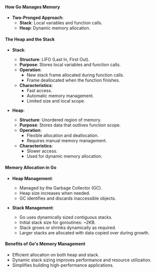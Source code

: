 #### How Go Manages Memory

- **Two-Pronged Approach**:
    - **Stack**: Local variables and function calls.
    - **Heap**: Dynamic memory allocation.

#### The Heap and the Stack

- **Stack**:
    
    - **Structure**: LIFO (Last In, First Out).
    - **Purpose**: Stores local variables and function calls.
    - **Operation**:
        - New stack frame allocated during function calls.
        - Frame deallocated when the function finishes.
    - **Characteristics**:
        - Fast access.
        - Automatic memory management.
        - Limited size and local scope.
- **Heap**:
    
    - **Structure**: Unordered region of memory.
    - **Purpose**: Stores data that outlives function scope.
    - **Operation**:
        - Flexible allocation and deallocation.
        - Requires manual memory management.
    - **Characteristics**:
        - Slower access.
        - Used for dynamic memory allocation.

#### Memory Allocation in Go

- **Heap Management**:
    
    - Managed by the Garbage Collector (GC).
    - Heap size increases when needed.
    - GC identifies and discards inaccessible objects.
- **Stack Management**:
    
    - Go uses dynamically sized contiguous stacks.
    - Initial stack size for goroutines: ~2KB.
    - Stack grows or shrinks dynamically as required.
    - Larger stacks are allocated with data copied over during growth.

#### Benefits of Go's Memory Management

- Efficient allocation on both heap and stack.
- Dynamic stack sizing improves performance and resource utilization.
- Simplifies building high-performance applications.
